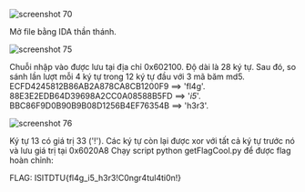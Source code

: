 ![screenshot 70](https://user-images.githubusercontent.com/21336403/43362889-090d392c-9320-11e8-9ef0-2d7668233c57.png)

Mở file bằng IDA thần thánh.

![screenshot 75](https://user-images.githubusercontent.com/21336403/43362950-d8a0c4e6-9321-11e8-8651-a5ca132b6a39.png)

Chuỗi nhập vào được lưu tại địa chỉ 0x602100. Độ dài là 28 ký tự. Sau đó, so sánh lần lượt mỗi 4 ký tự trong 12 ký tự đầu với 3 mã băm md5.
ECFD4245812B86AB2A878CA8CB1200F9    ==>   'fl4g'.
88E3E2EDB64D39698A2CC0A08588B5FD    ==>   '_i5_'.
BBC86F9D0B90B9B08D1256B4EF76354B    ==>   'h3r3'.

![screenshot 76](https://user-images.githubusercontent.com/21336403/43362954-e4513a82-9321-11e8-82e8-3810b60b1a6d.png)

Ký tự 13 có giá trị 33 ('!').
Các ký tự còn lại được xor với tất cả ký tự trước nó và lưu giá trị tại 0x6020A8
Chạy script python getFlagCool.py để được flag hoàn chỉnh:

FLAG: ISITDTU{fl4g_i5_h3r3!C0ngr4tul4ti0n!}
